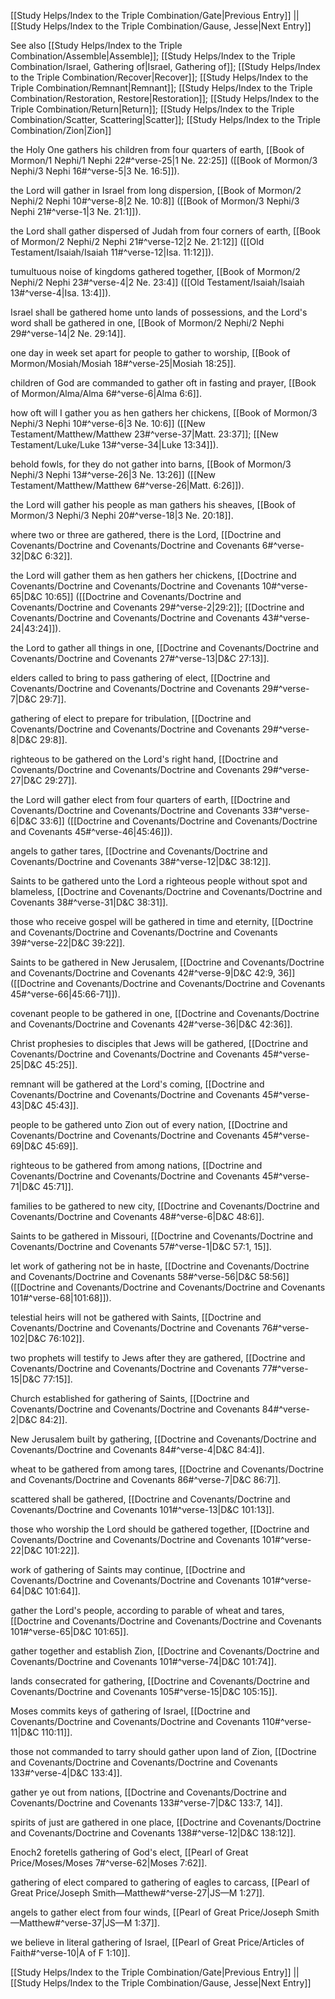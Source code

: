 [[Study Helps/Index to the Triple Combination/Gate|Previous Entry]]  ||  [[Study Helps/Index to the Triple Combination/Gause, Jesse|Next Entry]]

 See also [[Study Helps/Index to the Triple Combination/Assemble|Assemble]]; [[Study Helps/Index to the Triple Combination/Israel, Gathering of|Israel, Gathering of]]; [[Study Helps/Index to the Triple Combination/Recover|Recover]]; [[Study Helps/Index to the Triple Combination/Remnant|Remnant]]; [[Study Helps/Index to the Triple Combination/Restoration, Restore|Restoration]]; [[Study Helps/Index to the Triple Combination/Return|Return]]; [[Study Helps/Index to the Triple Combination/Scatter, Scattering|Scatter]]; [[Study Helps/Index to the Triple Combination/Zion|Zion]]

 the Holy One gathers his children from four quarters of earth, [[Book of Mormon/1 Nephi/1 Nephi 22#^verse-25|1 Ne. 22:25]] ([[Book of Mormon/3 Nephi/3 Nephi 16#^verse-5|3 Ne. 16:5]]).

 the Lord will gather in Israel from long dispersion, [[Book of Mormon/2 Nephi/2 Nephi 10#^verse-8|2 Ne. 10:8]] ([[Book of Mormon/3 Nephi/3 Nephi 21#^verse-1|3 Ne. 21:1]]).

 the Lord shall gather dispersed of Judah from four corners of earth, [[Book of Mormon/2 Nephi/2 Nephi 21#^verse-12|2 Ne. 21:12]] ([[Old Testament/Isaiah/Isaiah 11#^verse-12|Isa. 11:12]]).

 tumultuous noise of kingdoms gathered together, [[Book of Mormon/2 Nephi/2 Nephi 23#^verse-4|2 Ne. 23:4]] ([[Old Testament/Isaiah/Isaiah 13#^verse-4|Isa. 13:4]]).

 Israel shall be gathered home unto lands of possessions, and the Lord's word shall be gathered in one, [[Book of Mormon/2 Nephi/2 Nephi 29#^verse-14|2 Ne. 29:14]].

 one day in week set apart for people to gather to worship, [[Book of Mormon/Mosiah/Mosiah 18#^verse-25|Mosiah 18:25]].

 children of God are commanded to gather oft in fasting and prayer, [[Book of Mormon/Alma/Alma 6#^verse-6|Alma 6:6]].

 how oft will I gather you as hen gathers her chickens, [[Book of Mormon/3 Nephi/3 Nephi 10#^verse-6|3 Ne. 10:6]] ([[New Testament/Matthew/Matthew 23#^verse-37|Matt. 23:37]]; [[New Testament/Luke/Luke 13#^verse-34|Luke 13:34]]).

 behold fowls, for they do not gather into barns, [[Book of Mormon/3 Nephi/3 Nephi 13#^verse-26|3 Ne. 13:26]] ([[New Testament/Matthew/Matthew 6#^verse-26|Matt. 6:26]]).

 the Lord will gather his people as man gathers his sheaves, [[Book of Mormon/3 Nephi/3 Nephi 20#^verse-18|3 Ne. 20:18]].

 where two or three are gathered, there is the Lord, [[Doctrine and Covenants/Doctrine and Covenants/Doctrine and Covenants 6#^verse-32|D&C 6:32]].

 the Lord will gather them as hen gathers her chickens, [[Doctrine and Covenants/Doctrine and Covenants/Doctrine and Covenants 10#^verse-65|D&C 10:65]] ([[Doctrine and Covenants/Doctrine and Covenants/Doctrine and Covenants 29#^verse-2|29:2]]; [[Doctrine and Covenants/Doctrine and Covenants/Doctrine and Covenants 43#^verse-24|43:24]]).

 the Lord to gather all things in one, [[Doctrine and Covenants/Doctrine and Covenants/Doctrine and Covenants 27#^verse-13|D&C 27:13]].

 elders called to bring to pass gathering of elect, [[Doctrine and Covenants/Doctrine and Covenants/Doctrine and Covenants 29#^verse-7|D&C 29:7]].

 gathering of elect to prepare for tribulation, [[Doctrine and Covenants/Doctrine and Covenants/Doctrine and Covenants 29#^verse-8|D&C 29:8]].

 righteous to be gathered on the Lord's right hand, [[Doctrine and Covenants/Doctrine and Covenants/Doctrine and Covenants 29#^verse-27|D&C 29:27]].

 the Lord will gather elect from four quarters of earth, [[Doctrine and Covenants/Doctrine and Covenants/Doctrine and Covenants 33#^verse-6|D&C 33:6]] ([[Doctrine and Covenants/Doctrine and Covenants/Doctrine and Covenants 45#^verse-46|45:46]]).

 angels to gather tares, [[Doctrine and Covenants/Doctrine and Covenants/Doctrine and Covenants 38#^verse-12|D&C 38:12]].

 Saints to be gathered unto the Lord a righteous people without spot and blameless, [[Doctrine and Covenants/Doctrine and Covenants/Doctrine and Covenants 38#^verse-31|D&C 38:31]].

 those who receive gospel will be gathered in time and eternity, [[Doctrine and Covenants/Doctrine and Covenants/Doctrine and Covenants 39#^verse-22|D&C 39:22]].

 Saints to be gathered in New Jerusalem, [[Doctrine and Covenants/Doctrine and Covenants/Doctrine and Covenants 42#^verse-9|D&C 42:9, 36]] ([[Doctrine and Covenants/Doctrine and Covenants/Doctrine and Covenants 45#^verse-66|45:66-71]]).

 covenant people to be gathered in one, [[Doctrine and Covenants/Doctrine and Covenants/Doctrine and Covenants 42#^verse-36|D&C 42:36]].

 Christ prophesies to disciples that Jews will be gathered, [[Doctrine and Covenants/Doctrine and Covenants/Doctrine and Covenants 45#^verse-25|D&C 45:25]].

 remnant will be gathered at the Lord's coming, [[Doctrine and Covenants/Doctrine and Covenants/Doctrine and Covenants 45#^verse-43|D&C 45:43]].

 people to be gathered unto Zion out of every nation, [[Doctrine and Covenants/Doctrine and Covenants/Doctrine and Covenants 45#^verse-69|D&C 45:69]].

 righteous to be gathered from among nations, [[Doctrine and Covenants/Doctrine and Covenants/Doctrine and Covenants 45#^verse-71|D&C 45:71]].

 families to be gathered to new city, [[Doctrine and Covenants/Doctrine and Covenants/Doctrine and Covenants 48#^verse-6|D&C 48:6]].

 Saints to be gathered in Missouri, [[Doctrine and Covenants/Doctrine and Covenants/Doctrine and Covenants 57#^verse-1|D&C 57:1, 15]].

 let work of gathering not be in haste, [[Doctrine and Covenants/Doctrine and Covenants/Doctrine and Covenants 58#^verse-56|D&C 58:56]] ([[Doctrine and Covenants/Doctrine and Covenants/Doctrine and Covenants 101#^verse-68|101:68]]).

 telestial heirs will not be gathered with Saints, [[Doctrine and Covenants/Doctrine and Covenants/Doctrine and Covenants 76#^verse-102|D&C 76:102]].

 two prophets will testify to Jews after they are gathered, [[Doctrine and Covenants/Doctrine and Covenants/Doctrine and Covenants 77#^verse-15|D&C 77:15]].

 Church established for gathering of Saints, [[Doctrine and Covenants/Doctrine and Covenants/Doctrine and Covenants 84#^verse-2|D&C 84:2]].

 New Jerusalem built by gathering, [[Doctrine and Covenants/Doctrine and Covenants/Doctrine and Covenants 84#^verse-4|D&C 84:4]].

 wheat to be gathered from among tares, [[Doctrine and Covenants/Doctrine and Covenants/Doctrine and Covenants 86#^verse-7|D&C 86:7]].

 scattered shall be gathered, [[Doctrine and Covenants/Doctrine and Covenants/Doctrine and Covenants 101#^verse-13|D&C 101:13]].

 those who worship the Lord should be gathered together, [[Doctrine and Covenants/Doctrine and Covenants/Doctrine and Covenants 101#^verse-22|D&C 101:22]].

 work of gathering of Saints may continue, [[Doctrine and Covenants/Doctrine and Covenants/Doctrine and Covenants 101#^verse-64|D&C 101:64]].

 gather the Lord's people, according to parable of wheat and tares, [[Doctrine and Covenants/Doctrine and Covenants/Doctrine and Covenants 101#^verse-65|D&C 101:65]].

 gather together and establish Zion, [[Doctrine and Covenants/Doctrine and Covenants/Doctrine and Covenants 101#^verse-74|D&C 101:74]].

 lands consecrated for gathering, [[Doctrine and Covenants/Doctrine and Covenants/Doctrine and Covenants 105#^verse-15|D&C 105:15]].

 Moses commits keys of gathering of Israel, [[Doctrine and Covenants/Doctrine and Covenants/Doctrine and Covenants 110#^verse-11|D&C 110:11]].

 those not commanded to tarry should gather upon land of Zion, [[Doctrine and Covenants/Doctrine and Covenants/Doctrine and Covenants 133#^verse-4|D&C 133:4]].

 gather ye out from nations, [[Doctrine and Covenants/Doctrine and Covenants/Doctrine and Covenants 133#^verse-7|D&C 133:7, 14]].

 spirits of just are gathered in one place, [[Doctrine and Covenants/Doctrine and Covenants/Doctrine and Covenants 138#^verse-12|D&C 138:12]].

 Enoch2 foretells gathering of God's elect, [[Pearl of Great Price/Moses/Moses 7#^verse-62|Moses 7:62]].

 gathering of elect compared to gathering of eagles to carcass, [[Pearl of Great Price/Joseph Smith—Matthew#^verse-27|JS—M 1:27]].

 angels to gather elect from four winds, [[Pearl of Great Price/Joseph Smith—Matthew#^verse-37|JS—M 1:37]].

 we believe in literal gathering of Israel, [[Pearl of Great Price/Articles of Faith#^verse-10|A of F 1:10]].

[[Study Helps/Index to the Triple Combination/Gate|Previous Entry]]  ||  [[Study Helps/Index to the Triple Combination/Gause, Jesse|Next Entry]]